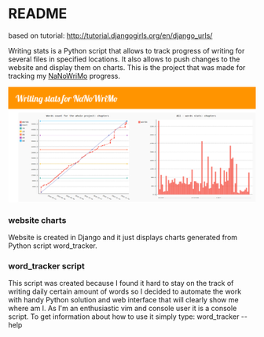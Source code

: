# README #

based on tutorial: http://tutorial.djangogirls.org/en/django_urls/

Writing stats is a Python script that allows to track progress of writing for several files in specified locations. 
It also allows to push changes to the website and display them on charts. This is the project that was made for tracking my 
[NaNoWriMo](http://nanowrimo.org/) progress.

![alt text](https://github.com/adrijanik/writing-stats/blob/master/writing_stats.png "website")

### website charts ###

Website is created in Django and it just displays charts generated from Python script word_tracker.


### word_tracker script ###

This script was created because I found it hard to stay on the track of writing daily certain amount of words so I decided to automate the work with handy Python solution and web interface that will clearly show me where am I. As I'm an enthusiastic vim and console user it is a console script. To get information about how to use it simply type: word_tracker --help

